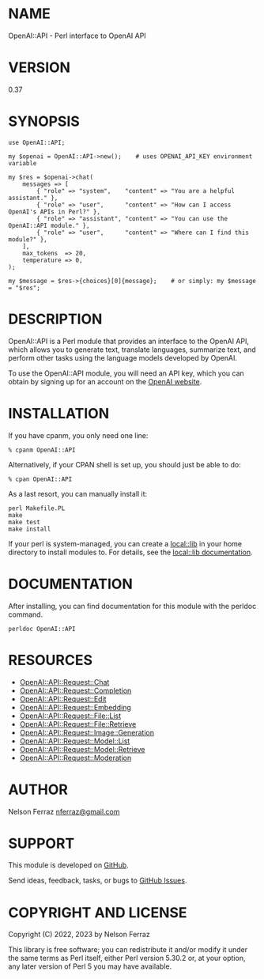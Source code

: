 # NAME

OpenAI::API - Perl interface to OpenAI API

# VERSION

0.37

# SYNOPSIS

    use OpenAI::API;

    my $openai = OpenAI::API->new();    # uses OPENAI_API_KEY environment variable

    my $res = $openai->chat(
        messages => [
            { "role" => "system",    "content" => "You are a helpful assistant." },
            { "role" => "user",      "content" => "How can I access OpenAI's APIs in Perl?" },
            { "role" => "assistant", "content" => "You can use the OpenAI::API module." },
            { "role" => "user",      "content" => "Where can I find this module?" },
        ],
        max_tokens  => 20,
        temperature => 0,
    );

    my $message = $res->{choices}[0]{message};    # or simply: my $message = "$res";

# DESCRIPTION

OpenAI::API is a Perl module that provides an interface to the OpenAI API,
which allows you to generate text, translate languages, summarize text,
and perform other tasks using the language models developed by OpenAI.

To use the OpenAI::API module, you will need an API key, which you can obtain by
signing up for an account on the [OpenAI website](https://platform.openai.com).

# INSTALLATION

If you have cpanm, you only need one line:

    % cpanm OpenAI::API

Alternatively, if your CPAN shell is set up, you should just be able
to do:

    % cpan OpenAI::API

As a last resort, you can manually install it:

    perl Makefile.PL
    make
    make test
    make install

If your perl is system-managed, you can create a [local::lib](https://metacpan.org/pod/local%3A%3Alib) in your
home directory to install modules to. For details, see the
[local::lib documentation](https://metacpan.org/pod/local::lib).

# DOCUMENTATION

After installing, you can find documentation for this module with the
perldoc command.

    perldoc OpenAI::API

# RESOURCES

- [OpenAI::API::Request::Chat](https://metacpan.org/pod/OpenAI%3A%3AAPI%3A%3ARequest%3A%3AChat)
- [OpenAI::API::Request::Completion](https://metacpan.org/pod/OpenAI%3A%3AAPI%3A%3ARequest%3A%3ACompletion)
- [OpenAI::API::Request::Edit](https://metacpan.org/pod/OpenAI%3A%3AAPI%3A%3ARequest%3A%3AEdit)
- [OpenAI::API::Request::Embedding](https://metacpan.org/pod/OpenAI%3A%3AAPI%3A%3ARequest%3A%3AEmbedding)
- [OpenAI::API::Request::File::List](https://metacpan.org/pod/OpenAI%3A%3AAPI%3A%3ARequest%3A%3AFile%3A%3AList)
- [OpenAI::API::Request::File::Retrieve](https://metacpan.org/pod/OpenAI%3A%3AAPI%3A%3ARequest%3A%3AFile%3A%3ARetrieve)
- [OpenAI::API::Request::Image::Generation](https://metacpan.org/pod/OpenAI%3A%3AAPI%3A%3ARequest%3A%3AImage%3A%3AGeneration)
- [OpenAI::API::Request::Model::List](https://metacpan.org/pod/OpenAI%3A%3AAPI%3A%3ARequest%3A%3AModel%3A%3AList)
- [OpenAI::API::Request::Model::Retrieve](https://metacpan.org/pod/OpenAI%3A%3AAPI%3A%3ARequest%3A%3AModel%3A%3ARetrieve)
- [OpenAI::API::Request::Moderation](https://metacpan.org/pod/OpenAI%3A%3AAPI%3A%3ARequest%3A%3AModeration)

# AUTHOR

Nelson Ferraz <nferraz@gmail.com>

# SUPPORT

This module is developed on
[GitHub](https://github.com/nferraz/perl-openai-api).

Send ideas, feedback, tasks, or bugs to
[GitHub Issues](https://github.com/nferraz/perl-openai-api/issues).

# COPYRIGHT AND LICENSE

Copyright (C) 2022, 2023 by Nelson Ferraz

This library is free software; you can redistribute it and/or modify
it under the same terms as Perl itself, either Perl version 5.30.2 or,
at your option, any later version of Perl 5 you may have available.
